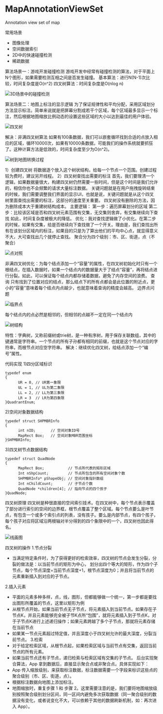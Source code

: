 # MapAnnotationViewSet
Annotation view set of map

常用场景
* 图像处理
* 空间数据索引
* 2D中的快速碰撞检测
* 稀疏数据


算法场景一：游戏开发碰撞检测
游戏开发中经常有碰撞检测的算法，对于平面上N个图形，如果需要检测互相之间是否发生碰撞。
基本算法：进行N(N-1)次比较，时间复杂度是O(n^2)
四叉树算法：时间复杂度是O(nlog n)

![3D场景中的碰撞检测](https://s2.ax1x.com/2019/08/09/eHNaCt.png)

算法场景二：地图上标注的显示逻辑
为了保证规律性和平均分配，采用区域划分方法显示标注。简单来说就是把屏幕分割成若干个区域，每个区域最多显示一个标注，然后根据地图缩放比例动态的设置这些区域的大小以达到最佳的用户体验。

![四叉树](https://s2.ax1x.com/2019/08/09/eHYdII.png)

解决：非满四叉树算法
如果有100条数据，我们可以嵌套循环找到合适的点放入相应的区域，循环10000次，如果有10000条数据，可能我们的操作系统就要抓狂了。这种计算方法是低效的，时间复杂度至少为O(n^2)。

![树到地图转换过程](https://s2.ax1x.com/2019/08/09/eHYrz8.png)

1）创建四叉树
将数据逐个放入这个树状结构，给每一个节点一个范围。创建过程较为费时，建议另开线程。
2）四叉树查找出需要的标注
首先，我们要理清一个逻辑，如果数据量很大，构建四叉树仍然需要一些时间，但是这个时间是我们允许的，相信你也不会频繁的请求大量标注数据。
关键问题就是在用户拖拽旋转结束的时候，我们需要调整我们界面的显示UI，也就是说，关键问题就是从这个四叉树里面查找出需要的标注，这部分的速度至关重要。
四叉树没有删除的方法，因为删除成本大于重建树结构成本。
主要逻辑：
第一步：遍历屏幕划分的区域
第二步：比较该区域是否和四叉树元素范围有交集，无交集则舍弃，有交集继续向下查找
如此，时间复杂度被极大的降低。
优化：我对查找逻辑做了小优化。在第二步的时候，如果有交集，给是否继续向下查找做了一个开关。理由是，我们查找出所有在该划分区域内的标注，如果目的只是为了算出他们的平均中心点，就显得意义不大，大可查找出几个就停止查找。
聚合分为四个级别：市、区、街道，点（不聚合）

![点对照](https://s2.ax1x.com/2019/08/09/eHYadA.gif)

非满四叉树优化：为每个结点添加一个“容量”的属性，在四叉树初始化时只有一个根结点，在插入数据时，如果一个结点内的数据量大于了结点“容量”，再将结点进行分裂。如此，可以保证每个结点内都存储着数据，避免了内存空间的浪费。
查询
只有找到了位置对应的结点，那么结点下的所有点都会是此位置的附近点，更小的“容量”意味着每个结点内点越少，也就意味着查询的精度会越高。
边界点问题

![临界点](https://s2.ax1x.com/2019/08/09/eHY0it.png)

每个结点内的点必然是相邻的，但相邻的点越不一定在同一个结点内

![树结构](https://s2.ax1x.com/2019/08/09/eHYBJP.png)

特性：字典树，又称前缀树或trie树，是一种有序树，用于保存关联数组，其中的键通常是字符串。一个节点的所有子孙都有相同的前缀，也就是这个节点对应的字符串，而根节点对应空字符串。
解决：继续优化四叉树，给结点添加一个“编号”属性。

代码实现
1)四分区域标识
```
typedef enum
{
      UR = 0, // UR第一象限
      UL = 1, // UL为第二象限
      LL = 2, // LL为第三象限
      LR = 3  // LR为第四象限
}QuadrantEnum;
```

2)空间对象数据结构
```
typedef struct SHPMBRInfo
{
      int nID;       // 空间对象ID号
      MapRect Box;   // 空间对象MBR范围坐标
}SHPMBRInfo;
```

3)四叉树节点数据结构
```
typedef struct QuadNode
{
      MapRect Box;           // 节点所代表的矩形区域
      Int nShpCount;         // 节点所包含的所有空间对象个数
      SHPMBRInfo* pShapeObj; // 空间对象指针数组
      Int nChildCount;       // 子节点个数
      QuadNode *children[4]; // 指向节点的四个孩子
}QuadNode;
```

四叉树原理
四叉树是种很直接的空间索引技术。在四叉树中，每个节点表示覆盖了部分进行索引的空间的边界框，根节点覆盖了整个区域。每个节点要么是叶节点，有包含一个或多个索引点的列表，没有孩子。要么是内部节点，有四个孩子，每个孩子对应将区域沿两根轴对半分得到的四个象限中的一个，四叉树也因此得名。

![线画图](https://s2.ax1x.com/2019/08/09/eHYDRf.jpg)

四叉树的操作
1.节点分裂
* 当满足特定条件时，为了获得更好的检索效率，四叉树的节点会发生分裂，分裂的做法是：以当前节点的矩形为中心， 划分出四个等大的矩形，作为四个子节点，每个节点深度=当前节点深度+1，根节点深度为0；并且将当前节点的元素重新插入到对应的子节点。

2.插入元素
* 平面的元素多种多样，点，线，图形，但都能够做一个统一，第一步都是要找出图形所覆盖的节点，这里以矩形为例
* 从根节点开始，如果当前节点无子节点，将元素插入到当前节点。如果存在子节点K，并且元素能够完全被子节K点所“包围”，就将元素插入到子节点K，对于子节点K进行上述递归操作；如果元素跨越了多个子节点，那就将元素存储在当前节点
* 如果某一节点元素超过特定值，并且深度小于四叉树允许的最大深度，分裂当前节点。
3.检索
* 对于给定检索区域，从根节点起，如果检索区域与当前节点有交集，返回当前节点的所有元素。
* 如果当前节点还有子节点，递归检索与检索区域有交集的子节点。
后台实现聚合算法，App 拿到数据后，直接显示聚合点或非聚合点。具体实现如下：
* App 传入缩放级别，来获取标注数据，标注数据需要一个字段来标识这些点的聚合级别（市、区、街道，点）。
* 根据标注数据向地图上添加标注。
* 地图缩放时，重复步骤 1 和 步骤 2。这里需要注意的是，我们要将地图缩放级别按照聚合级别划分区间，同一区间内避免多次获取数据（同一聚合级别的数据没有变化，或者说变化不大，可以依赖于其他的数据刷新机制，如：再次进入 App）。

